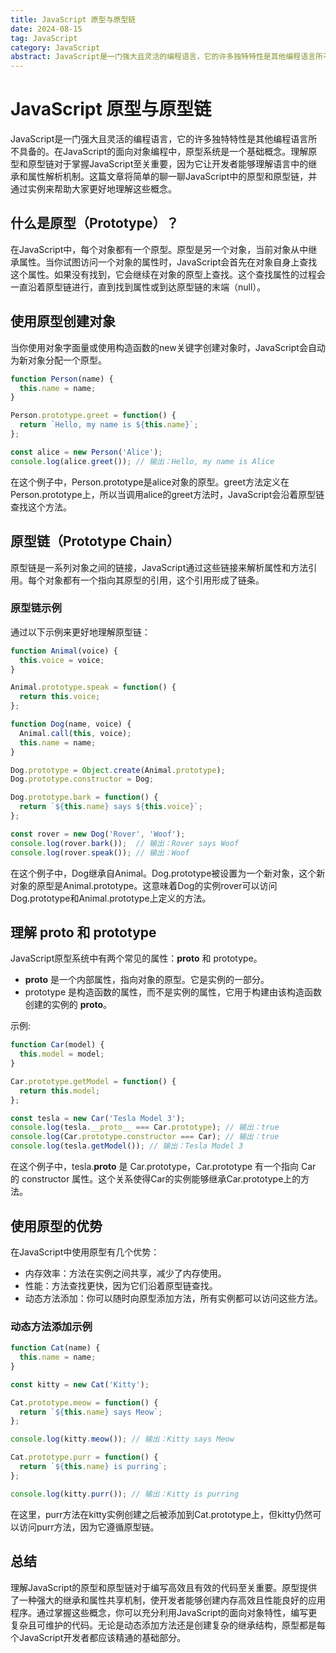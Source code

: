 ```yaml
---
title: JavaScript 原型与原型链
date: 2024-08-15
tag: JavaScript
category: JavaScript
abstract: JavaScript是一门强大且灵活的编程语言，它的许多独特特性是其他编程语言所不具备的。在JavaScript的面向对象编程中，原型系统是一个基础概念。理解原型和原型链对于掌握JavaScript至关重要，因为它让开发者能够理解语言中的继承和属性解析机制。
---
```


# JavaScript 原型与原型链

JavaScript是一门强大且灵活的编程语言，它的许多独特特性是其他编程语言所不具备的。在JavaScript的面向对象编程中，原型系统是一个基础概念。理解原型和原型链对于掌握JavaScript至关重要，因为它让开发者能够理解语言中的继承和属性解析机制。这篇文章将简单的聊一聊JavaScript中的原型和原型链，并通过实例来帮助大家更好地理解这些概念。

## 什么是原型（Prototype）？

在JavaScript中，每个对象都有一个原型。原型是另一个对象，当前对象从中继承属性。当你试图访问一个对象的属性时，JavaScript会首先在对象自身上查找这个属性。如果没有找到，它会继续在对象的原型上查找。这个查找属性的过程会一直沿着原型链进行，直到找到属性或到达原型链的末端（null）。

## 使用原型创建对象

当你使用对象字面量或使用构造函数的new关键字创建对象时，JavaScript会自动为新对象分配一个原型。

```javascript
function Person(name) {
  this.name = name;
}

Person.prototype.greet = function() {
  return `Hello, my name is ${this.name}`;
};

const alice = new Person('Alice');
console.log(alice.greet()); // 输出：Hello, my name is Alice
```

在这个例子中，Person.prototype是alice对象的原型。greet方法定义在Person.prototype上，所以当调用alice的greet方法时，JavaScript会沿着原型链查找这个方法。

## 原型链（Prototype Chain）

原型链是一系列对象之间的链接，JavaScript通过这些链接来解析属性和方法引用。每个对象都有一个指向其原型的引用，这个引用形成了链条。

### 原型链示例

通过以下示例来更好地理解原型链：

```javascript
function Animal(voice) {
  this.voice = voice;
}

Animal.prototype.speak = function() {
  return this.voice;
};

function Dog(name, voice) {
  Animal.call(this, voice);
  this.name = name;
}

Dog.prototype = Object.create(Animal.prototype);
Dog.prototype.constructor = Dog;

Dog.prototype.bark = function() {
  return `${this.name} says ${this.voice}`;
};

const rover = new Dog('Rover', 'Woof');
console.log(rover.bark());  // 输出：Rover says Woof
console.log(rover.speak()); // 输出：Woof
```

在这个例子中，Dog继承自Animal。Dog.prototype被设置为一个新对象，这个新对象的原型是Animal.prototype。这意味着Dog的实例rover可以访问Dog.prototype和Animal.prototype上定义的方法。

## 理解 __proto__ 和 prototype

JavaScript原型系统中有两个常见的属性：__proto__ 和 prototype。

- __proto__ 是一个内部属性，指向对象的原型。它是实例的一部分。
- prototype 是构造函数的属性，而不是实例的属性，它用于构建由该构造函数创建的实例的 __proto__。

示例:

```javascript
function Car(model) {
  this.model = model;
}

Car.prototype.getModel = function() {
  return this.model;
};

const tesla = new Car('Tesla Model 3');
console.log(tesla.__proto__ === Car.prototype); // 输出：true
console.log(Car.prototype.constructor === Car); // 输出：true
console.log(tesla.getModel()); // 输出：Tesla Model 3
```

在这个例子中，tesla.__proto__ 是 Car.prototype，Car.prototype 有一个指向 Car 的 constructor 属性。这个关系使得Car的实例能够继承Car.prototype上的方法。

## 使用原型的优势

在JavaScript中使用原型有几个优势：

- 内存效率：方法在实例之间共享，减少了内存使用。
- 性能：方法查找更快，因为它们沿着原型链查找。
- 动态方法添加：你可以随时向原型添加方法，所有实例都可以访问这些方法。

### 动态方法添加示例

```javascript
function Cat(name) {
  this.name = name;
}

const kitty = new Cat('Kitty');

Cat.prototype.meow = function() {
  return `${this.name} says Meow`;
};

console.log(kitty.meow()); // 输出：Kitty says Meow

Cat.prototype.purr = function() {
  return `${this.name} is purring`;
};

console.log(kitty.purr()); // 输出：Kitty is purring
```

在这里，purr方法在kitty实例创建之后被添加到Cat.prototype上，但kitty仍然可以访问purr方法，因为它遵循原型链。

## 总结

理解JavaScript的原型和原型链对于编写高效且有效的代码至关重要。原型提供了一种强大的继承和属性共享机制，使开发者能够创建内存高效且性能良好的应用程序。通过掌握这些概念，你可以充分利用JavaScript的面向对象特性，编写更复杂且可维护的代码。无论是动态添加方法还是创建复杂的继承结构，原型都是每个JavaScript开发者都应该精通的基础部分。
